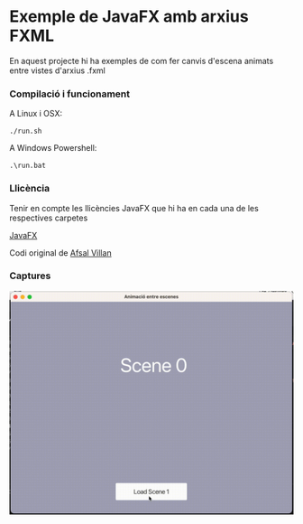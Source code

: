 # Exemple de JavaFX amb arxius FXML #

En aquest projecte hi ha exemples de com fer canvis d'escena animats entre vistes d'arxius .fxml

### Compilació i funcionament ###

A Linux i OSX:

```
./run.sh
```

A Windows Powershell:

```
.\run.bat
```

### Llicència ###

Tenir en compte les llicències JavaFX que hi ha en cada una de les respectives carpetes

[JavaFX](https://openjdk.org/projects/openjfx/)

Codi original de [Afsal Villan](https://github.com/afsalashyana/JavaFX-Tutorial-Codes/tree/master/JavaFX%20Scene%20Transition)


### Captures ###

![Screenshot](./assets/screenshot.gif)

